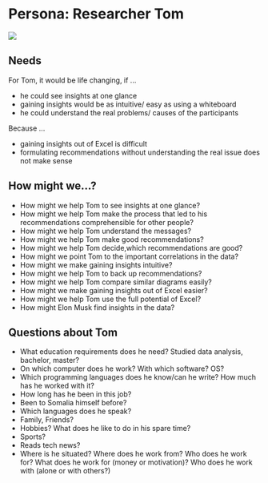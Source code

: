 # Persona: Researcher Tom

![](pictures/persona.jpg)

## Needs

For Tom, it would be life changing, if ...

- he could see insights at one glance
- gaining insights would be as intuitive/ easy as using a whiteboard
- he could understand the real problems/ causes of the participants

Because ...

- gaining insights out of Excel is difficult
- formulating recommendations without understanding the real issue does not make sense

## How might we...?

- How might we help Tom to see insights at one glance?
- How might we help Tom make the process that led to his recommendations comprehensible for other people?
- How might we help Tom understand the messages?
- How might we help Tom make good recommendations?
- How might we help Tom decide,which recommendations are good?
- How might we point Tom to the important correlations in the data?
- How might we make gaining insights intuitive?
- How might we help Tom to back up recommendations?
- How might we help Tom compare similar diagrams easily?
- How might we make gaining insights out of Excel easier?
- How might we help Tom use the full potential of Excel?
- How might Elon Musk find insights in the data?

## Questions about Tom
- What education requirements does he need? Studied data analysis, bachelor, master?
- On which computer does he work? With which software? OS?
- Which programming languages does he know/can he write? How much has he worked with it?
- How long has he been in this job?
- Been to Somalia himself before?
- Which languages does he speak?
- Family, Friends?
- Hobbies? What does he like to do in his spare time? 
- Sports?
- Reads tech news?
- Where is he situated? Where does he work from? Who does he work for? What does he work for (money or motivation)? Who does he work with (alone or with others?)